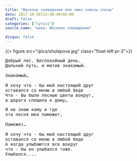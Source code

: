 ```yaml
---
title: "Веселое сновидение или смех сквозь слезы"
date: 2017-10-26T23:30:48+03:00
draft: false
categories: ["lyrics"]
source_name: "кино: Веселое сновидение"

disqus: false
---
```


{{< figure src="/pics/shulepova.jpg" class="float-left pr-3">}}

<pre>
Добрый лес. Беспокойный день.  
Дальний путь, и мотив знакомый.  

Знакомый…  

Я хочу что - бы мой настоящий друг  
оставался со мною в любой беде  
Что - бы были лесные цветы вокруг,  
а дорога спешила к дому…  
</pre>

<!--more-->

<pre>
Я не знаю кому и где  
эта песня моя поможет,  

Поможет…  

Я хочу что - бы мой настоящий друг  
оставался со мною в любой беде  
А когда улыбаются все вокруг  
что - бы он улыбался тоже.  
Улыбался....
</pre>
